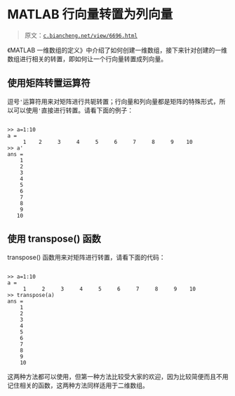 # MATLAB 行向量转置为列向量

> 原文：[`c.biancheng.net/view/6696.html`](http://c.biancheng.net/view/6696.html)

《MATLAB 一维数组的定义》中介绍了如何创建一维数组，接下来针对创建的一维数组进行相关的转置，即如何让一个行向量转置成列向量。

## 使用矩阵转置运算符

逗号`'`运算符用来对矩阵进行共轭转置；行向量和列向量都是矩阵的特殊形式，所以可以使用`'`直接进行转置。请看下面的例子：

```

>> a=1:10
a =
     1    2     3     4     5     6     7     8     9    10
>> a'
ans =
    1
    2
    3
    4
    5
    6
    7
    8
    9
   10
```

## 使用 transpose() 函数

transpose() 函数用来对矩阵进行转置，请看下面的代码：

```

>> a=1:10
a =
     1     2     3     4     5     6     7     8     9    10
>> transpose(a)
ans =
    1
    2
    3
    4
    5
    6
    7
    8
    9
    10
```

这两种方法都可以使用，但第一种方法比较受大家的欢迎，因为比较简便而且不用记住相关的函数，这两种方法同样适用于二维数组。